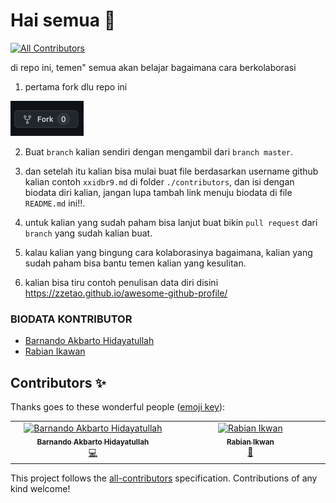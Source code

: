 # Hai semua 👋
<!-- ALL-CONTRIBUTORS-BADGE:START - Do not remove or modify this section -->
[![All Contributors](https://img.shields.io/badge/all_contributors-1-orange.svg?style=flat-square)](#contributors-)
<!-- ALL-CONTRIBUTORS-BADGE:END -->
di repo ini, temen" semua akan belajar bagaimana cara berkolaborasi

1. pertama fork dlu repo ini 
<img width="117" alt="Jepretan Layar 2022-03-13 pukul 12 31 38" src="./.github/assets/fork.png">

2. Buat `branch` kalian sendiri dengan mengambil dari `branch master`.

2. dan setelah itu kalian bisa mulai buat file berdasarkan username github kalian contoh ```xxidbr9.md``` di folder `./contributors`, dan isi dengan biodata diri kalian, jangan lupa tambah link menuju biodata di file `README.md` ini!!.

2. untuk kalian yang sudah paham bisa lanjut buat bikin `pull request` dari `branch` yang sudah kalian buat.

2. kalau kalian yang bingung cara kolaborasinya bagaimana, kalian yang sudah paham bisa bantu temen kalian yang kesulitan.

2. kalian bisa tiru contoh penulisan data diri disini https://zzetao.github.io/awesome-github-profile/

### BIODATA KONTRIBUTOR
<!-- Tambah nama lengkap kalian dan link ke file yang kalian buat  -->
<!-- [nama_lengkap_kalian](./contributors/<username>.md) -->
- [Barnando Akbarto Hidayatullah](./contributors/xxidbr9.md)
- [Rabian Ikawan](./contributors/rabianikwan.md)


<!-- YANG DIBAWAH INI SAMPAI BAWAH JANGAN DI EDIT -->
<!-- INI OTOMATIS GENERATE DARI BOT -->
## Contributors ✨

Thanks goes to these wonderful people ([emoji key](https://allcontributors.org/docs/en/emoji-key)):
<!-- ALL-CONTRIBUTORS-LIST:START - Do not remove or modify this section -->
<!-- prettier-ignore-start -->
<!-- markdownlint-disable -->
<table>
  <tbody>
    <tr>
      <td align="center" valign="top" width="14.28%"><a href="http://github.com/xxidbr9"><img src="https://avatars.githubusercontent.com/u/51733515?v=4?s=100" width="100px;" alt="Barnando Akbarto Hidayatullah"/><br /><sub><b>Barnando Akbarto Hidayatullah</b></sub></a><br /><a href="https://github.com/xxidbr9/binar-intro-collaboration/commits?author=xxidbr9" title="Code">💻</a></td>
      <td align="center" valign="top" width="14.28%"><a href="http://github.com/rabian Ikwan"><img src="https://avatars.githubusercontent.com/u/72639592?v=4?s=100" width="100px;" alt="Rabian Ikwan"/><br /><sub><b>Rabian Ikwan</b></sub></a><br /><a href="https://github.com/xxidbr9/binar-intro-collaboration/commits?author=xxidbr9" title="Code">👀</a></td>
    </tr>
  </tbody>
</table>

<!-- markdownlint-restore -->
<!-- prettier-ignore-end -->

<!-- ALL-CONTRIBUTORS-LIST:END -->

<!-- ALL-CONTRIBUTORS-LIST:START - Do not remove or modify this section -->
<!-- prettier-ignore-start -->
<!-- markdownlint-disable -->

<!-- markdownlint-restore -->
<!-- prettier-ignore-end -->

<!-- ALL-CONTRIBUTORS-LIST:END -->

This project follows the [all-contributors](https://github.com/all-contributors/all-contributors) specification. Contributions of any kind welcome!
